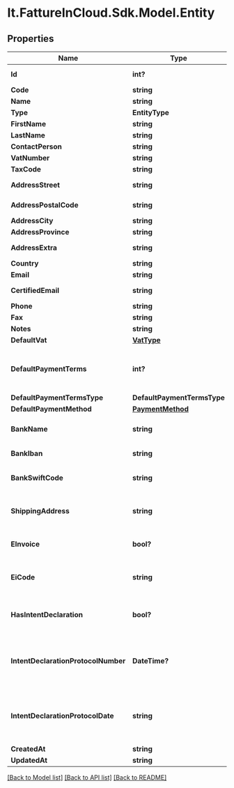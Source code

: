 # It.FattureInCloud.Sdk.Model.Entity

## Properties

Name | Type | Description | Notes
------------ | ------------- | ------------- | -------------
**Id** | **int?** | Unique identifier | [optional] 
**Code** | **string** | Code. | [optional] 
**Name** | **string** | Name | [optional] 
**Type** | **EntityType** |  | [optional] 
**FirstName** | **string** | First name. | [optional] 
**LastName** | **string** | Last name. | [optional] 
**ContactPerson** | **string** |  | [optional] 
**VatNumber** | **string** | Vat number | [optional] 
**TaxCode** | **string** | Tax code. | [optional] 
**AddressStreet** | **string** | Street address. | [optional] 
**AddressPostalCode** | **string** | Postal code. | [optional] 
**AddressCity** | **string** | City. | [optional] 
**AddressProvince** | **string** | Province. | [optional] 
**AddressExtra** | **string** | Address extra info. | [optional] 
**Country** | **string** | Country | [optional] 
**Email** | **string** | Email. | [optional] 
**CertifiedEmail** | **string** | Certified email. | [optional] 
**Phone** | **string** | Phone. | [optional] 
**Fax** | **string** | Fax. | [optional] 
**Notes** | **string** | Extra notes. | [optional] 
**DefaultVat** | [**VatType**](VatType.md) |  | [optional] 
**DefaultPaymentTerms** | **int?** | [Only for client] Default payment terms. | [optional] 
**DefaultPaymentTermsType** | **DefaultPaymentTermsType** |  | [optional] 
**DefaultPaymentMethod** | [**PaymentMethod**](PaymentMethod.md) |  | [optional] 
**BankName** | **string** | [Only for client] Bank name. | [optional] 
**BankIban** | **string** | [Only for client] Iban. | [optional] 
**BankSwiftCode** | **string** | [Only for client] Bank swift code. | [optional] 
**ShippingAddress** | **string** | [Only for client] Shipping address. | [optional] 
**EInvoice** | **bool?** | [Only for client] Use e-invoices. | [optional] 
**EiCode** | **string** | [Only for client] E-invoices code. | [optional] 
**HasIntentDeclaration** | **bool?** | [Only for client] Has intent declaration. | [optional] 
**IntentDeclarationProtocolNumber** | **DateTime?** | [Only for client] Intent declaration protocol number. | [optional] 
**IntentDeclarationProtocolDate** | **string** | [Only for client] Intent declaration protocol date. | [optional] 
**CreatedAt** | **string** |  | [optional] 
**UpdatedAt** | **string** |  | [optional] 

[[Back to Model list]](../README.md#documentation-for-models) [[Back to API list]](../README.md#documentation-for-api-endpoints) [[Back to README]](../README.md)


